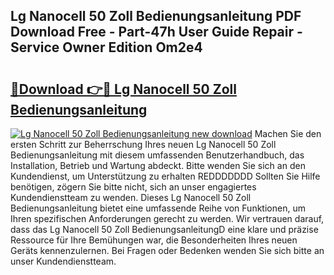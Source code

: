 ## Lg Nanocell 50 Zoll Bedienungsanleitung PDF Download Free - Part-47h User Guide Repair - Service Owner Edition Om2e4

# <h2><a href="http://df23y4y.blite.top/?on=Lg+Nanocell+50+Zoll+Bedienungsanleitung">🔗Download 👉🔴 Lg Nanocell 50 Zoll Bedienungsanleitung</a></h2>

[![Lg Nanocell 50 Zoll Bedienungsanleitung new download](https://i.imgur.com/lujVjoI.png)](http://df23y4y.blite.top/?on=Lg+Nanocell+50+Zoll+Bedienungsanleitung)
Machen Sie den ersten Schritt zur Beherrschung Ihres neuen Lg Nanocell 50 Zoll Bedienungsanleitung mit diesem umfassenden Benutzerhandbuch, das Installation, Betrieb und Wartung abdeckt. Bitte wenden Sie sich an den Kundendienst, um Unterstützung zu erhalten REDDDDDDD Sollten Sie Hilfe benötigen, zögern Sie bitte nicht, sich an unser engagiertes Kundendienstteam zu wenden. Dieses Lg Nanocell 50 Zoll Bedienungsanleitung bietet eine umfassende Reihe von Funktionen, um Ihren spezifischen Anforderungen gerecht zu werden. Wir vertrauen darauf, dass das Lg Nanocell 50 Zoll BedienungsanleitungD eine klare und präzise Ressource für Ihre Bemühungen war, die Besonderheiten Ihres neuen Geräts kennenzulernen. Bei Fragen oder Bedenken wenden Sie sich bitte an unser Kundendienstteam.
